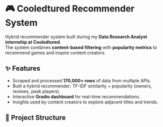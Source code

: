 # 🎮 Cooledtured Recommender System

Hybrid recommender system built during my **Data Research Analyst internship at Cooledtured**.  
The system combines **content-based filtering** with **popularity metrics** to recommend games and inspire content creators.

## ✨ Features
- Scraped and processed **170,000+ rows** of data from multiple APIs.
- Built a hybrid recommender: TF-IDF similarity + popularity (owners, reviews, peak players).
- Interactive **Gradio dashboard** for real-time recommendations.
- Insights used by content creators to explore adjacent titles and trends.

## 📂 Project Structure
